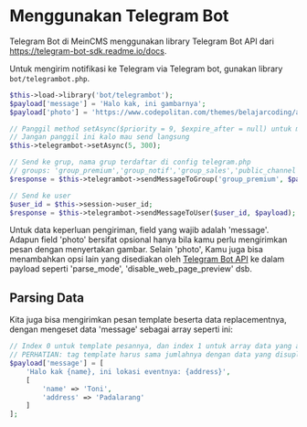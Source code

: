 # Menggunakan Telegram Bot

Telegram Bot di MeinCMS menggunakan library Telegram Bot API dari https://telegram-bot-sdk.readme.io/docs.

Untuk mengirim notifikasi ke Telegram via Telegram bot, gunakan library `bot/telegrambot.php`.

```php
$this->load->library('bot/telegrambot');
$payload['message'] = 'Halo kak, ini gambarnya';
$payload['photo'] = 'https://www.codepolitan.com/themes/belajarcoding/assets/img/codepolitan_logo.png';

// Panggil method setAsync($priority = 9, $expire_after = null) untuk menyimpan ke antrian
// Jangan panggil ini kalo mau send langsung
$this->telegrambot->setAsync(5, 300);

// Send ke grup, nama grup terdaftar di config telegram.php
// groups: 'group_premium','group_notif','group_sales','public_channel'
$response = $this->telegrambot->sendMessageToGroup('group_premium', $payload);

// Send ke user
$user_id = $this->session->user_id;
$response = $this->telegrambot->sendMessageToUser($user_id, $payload);
```
Untuk data keperluan pengiriman, field yang wajib adalah 'message'. Adapun field 'photo' bersifat opsional hanya bila kamu perlu mengirimkan pesan dengan menyertakan gambar. Selain 'photo', Kamu juga bisa menambahkan opsi lain yang disediakan oleh [Telegram Bot API](https://core.telegram.org/bots/api) ke dalam payload seperti 'parse_mode', 'disable_web_page_preview' dsb.

## Parsing Data

Kita juga bisa mengirimkan pesan template beserta data replacementnya, dengan mengeset data 'message' sebagai array seperti ini:

```php
// Index 0 untuk template pesannya, dan index 1 untuk array data yang akan diparsing
// PERHATIAN: tag template harus sama jumlahnya dengan data yang disuplai!
$payload['message'] = [
	'Halo kak {name}, ini lokasi eventnya: {address}',
	[
		'name' => 'Toni',
		'address' => 'Padalarang'
	]
];
```